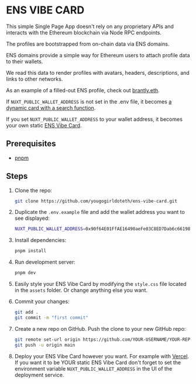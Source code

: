 # ENS VIBE CARD

This simple Single Page App doesn't rely on any proprietary APIs and interacts with the Ethereum blockchain via Node RPC endpoints.

The profiles are bootstrapped from on-chain data via ENS domains.

ENS domains provide a simple way for Ethereum users to attach profile data to their wallets.

We read this data to render profiles with avatars, headers, descriptions, and links to other networks.

As an example of a filled-out ENS profile, check out [brantly.eth](https://app.ens.domains/brantly.eth).

If `NUXT_PUBLIC_WALLET_ADDRESS` is not set in the .env file, it becomes [a dynamic card with a search function](https://vibes.scapes.xyz).

If you set `NUXT_PUBLIC_WALLET_ADDRESS` to your wallet address, it becomes your own static [ENS Vibe Card](https://me.worldcomputer.art).

## Prerequisites

- [pnpm](https://pnpm.io/installation)

## Steps

1. Clone the repo:
    ```sh
    git clone https://github.com/yougogirldoteth/ens-vibe-card.git
    ```

2. Duplicate the `.env.example` file and add the wallet address you want to see displayed:
    ```sh
    NUXT_PUBLIC_WALLET_ADDRESS=0x90f64E01FfAE16490aeFe03C8ED7Dab6c66198C3
    ```

3. Install dependencies:
    ```sh
    pnpm install
    ```

4. Run development server:
    ```sh
    pnpm dev
    ```

5. Easily style your ENS Vibe Card by modifying the `style.css` file located in the `assets` folder. Or change anything else you want.

6. Commit your changes:
    ```sh
    git add .
    git commit -m "first commit"
    ```

7. Create a new repo on GitHub. Push the clone to your new GitHub repo:
    ```sh
    git remote set-url origin https://github.com/YOUR-USERNAME/YOUR-REPOSITORY
    git push -u origin main
    ```

8. Deploy your ENS Vibe Card however you want. For example with [Vercel](https://vercel.com). If you want it to be YOUR static ENS Vibe Card don't forget to set the environment variable `NUXT_PUBLIC_WALLET_ADDRESS` in the UI of the deployment service.
